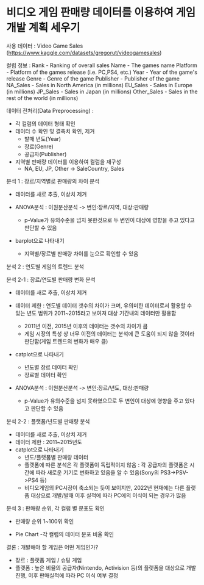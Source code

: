 비디오 게임 판매량 데이터를 이용하여 게임 개발 계획 세우기
=============
사용 데이터 : Video Game Sales (https://www.kaggle.com/datasets/gregorut/videogamesales)

컬럼 정보 : 
  Rank - Ranking of overall sales
  Name - The games name
  Platform - Platform of the games release (i.e. PC,PS4, etc.)
  Year - Year of the game's release
  Genre - Genre of the game
  Publisher - Publisher of the game
  NA_Sales - Sales in North America (in millions)
  EU_Sales - Sales in Europe (in millions)
  JP_Sales - Sales in Japan (in millions)
  Other_Sales - Sales in the rest of the world (in millions)
  
데이터 전처리(Data Preprocessing) :
  - 각 컬럼의 데이터 형태 확인
  - 데이터 수 확인 및 결측치 확인, 제거
      - 발매 년도(Year)
      - 장르(Genre)
      - 공급자(Publisher)
  - 지역별 판매량 데이터를 이용하여 컬럼을 재구성
      - NA, EU, JP, Other -> SaleCountry, Sales

분석 1 : 장르/지역별로 판매량의 차이 분석
  - 데이터를 새로 추출, 이상치 제거
  - ANOVA분석 : 이원분산분석 -> 변인:장르/지역, 대상:판매량
      - p-Value가 유의수준을 넘지 못한것으로 두 변인이 대상에 영향을 주고 있다고 판단할 수 있음
        
  - barplot으로 나타내기
      - 지역별/장르별 판매량 차이를 눈으로 확인할 수 있음

분석 2 : 연도별 게임의 트렌드 분석
  
  분석 2-1 : 장르/연도별 판매량 변화 분석

  - 데이터를 새로 추출, 이상치 제거
  - 데이터 제한 : 연도별 데이터 갯수의 차이가 크며, 유의미한 데이터로서 활용할 수 있는 년도 범위가 2011~2015라고 보여져 대상 기간내의 데이터만 활용함
      - 2011년 이전, 2015년 이후의 데이터는 갯수의 차이가 큼
      - 게임 시장의 특성 상 너무 이전의 데이터는 분석에 큰 도움이 되지 않을 것이라 판단함(게임 트렌드의 변화가 매우 큼)

  - catplot으로 나타내기
      - 년도별 장르 데이터 확인
      - 장르별 데이터 확인

  - ANOVA분석 : 이원분산분석 -> 변인:장르/년도, 대상:판매량
      - p-Value가 유의수준을 넘지 못하였으므로 두 변인이 대상에 영향을 주고 있다고 판단할 수 있음

  
  
  분석 2-2 : 플랫폼/년도별 판매량 분석
  
  - 데이터를 새로 추출, 이상치 제거
  - 데이터 제한 : 2011~2015년도
  - catplot으로 나타내기
      - 년도/플랫폼별 판매량 데이터
      - 플랫폼에 따른 분석은 각 플랫폼이 독립적이지 않음 : 각 공급자의 플랫폼은 시간에 따라 새로운 기기로 변화하고 있음을 알 수 있음(Sony의 PS3->PSV->PS4 등)
      - 비디오게임의 PC시장이 축소되는 듯이 보이지만, 2022년 현재에는 다른 플랫폼 대상으로 개발/발매 이후 실적에 따라 PC에의 이식이 되는 경우가 많음

분석 3 : 판매량 순위, 각 컬럼 별 분포도 확인
  
  - 판매량 순위 1~100위 확인

  - Pie Chart
      -각 컬럼의 데이터 분포 비율 확인
      
결론 : 
개발해야 할 게임은 어떤 게임인가?

  - 장르 : 플랫폼 게임 / 슈팅 게임
  - 플랫폼 : 높은 비율의 공급자(Nintendo, Activision 등)의 플랫폼을 대상으로 개발 진행, 이후 판매실적에 따라 PC 이식 여부 결정
